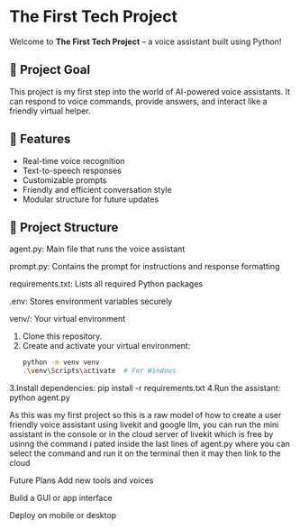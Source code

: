 # The First Tech Project

Welcome to **The First Tech Project** – a voice assistant built using Python!

## 🎯 Project Goal
This project is my first step into the world of AI-powered voice assistants. 
It can respond to voice commands, provide answers, and interact like a friendly virtual helper.

## 🧠 Features
- Real-time voice recognition
- Text-to-speech responses
- Customizable prompts
- Friendly and efficient conversation style
- Modular structure for future updates

## 📁 Project Structure
agent.py: Main file that runs the voice assistant

prompt.py: Contains the prompt for instructions and response formatting

requirements.txt: Lists all required Python packages

.env: Stores environment variables securely

venv/: Your virtual environment
1. Clone this repository.
2. Create and activate your virtual environment:
   ```bash
   python -m venv venv
   .\venv\Scripts\activate  # For Windows
3.Install dependencies:
pip install -r requirements.txt
4.Run the assistant:
python agent.py

As this was my first project so this is a raw model of how to create a user friendly voice assistant using livekit and google llm,
you can run the mini assistant in the console or in the cloud server of livekit which is free by usinng the command i pated inside the last lines of agent.py where you can select the command and run it on the terminal then it may then link to the cloud 

 Future Plans
Add new tools and voices

Build a GUI or app interface

Deploy on mobile or desktop
